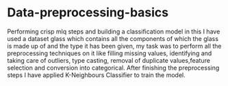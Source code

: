 # Data-preprocessing-basics
Performing crisp mlq steps and building a classification model
in this I have used a dataset glass which contains all the components of which the glass is made up of and the type it has been given, my  task was to perform all the preprocessing techniques on it like filling missing values, identifying and taking care of outliers, type casting, removal of duplicate values,feature selection and conversion into categorical. After finishing the preprocessing steps I have applied K-Neighbours Classifier to train the model. 
